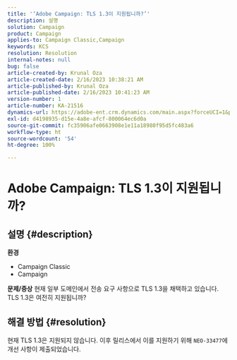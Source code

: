 ```yaml
---
title: '‘Adobe Campaign: TLS 1.3이 지원됩니까?’'
description: 설명
solution: Campaign
product: Campaign
applies-to: Campaign Classic,Campaign
keywords: KCS
resolution: Resolution
internal-notes: null
bug: false
article-created-by: Krunal Oza
article-created-date: 2/16/2023 10:38:21 AM
article-published-by: Krunal Oza
article-published-date: 2/16/2023 10:41:23 AM
version-number: 1
article-number: KA-21516
dynamics-url: https://adobe-ent.crm.dynamics.com/main.aspx?forceUCI=1&pagetype=entityrecord&etn=knowledgearticle&id=12b1b402-e6ad-ed11-aad1-6045bd006793
exl-id: d4198935-d15e-4a8e-afcf-800064ec6d0a
source-git-commit: fc35906afe0663908e1e11a18980f95d5fc483a6
workflow-type: ht
source-wordcount: '54'
ht-degree: 100%

---
```


# Adobe Campaign: TLS 1.3이 지원됩니까?

## 설명 {#description}

<b>환경</b>
- Campaign Classic
- Campaign



<b>문제/증상</b>
현재 일부 도메인에서 전송 요구 사항으로 TLS 1.3을 채택하고 있습니다. TLS 1.3은 여전히 지원됩니까?


## 해결 방법 {#resolution}


현재 TLS 1.3은 지원되지 않습니다. 이후 릴리스에서 이를 지원하기 위해 `NEO-33477`에 개선 사항이 제출되었습니다.

